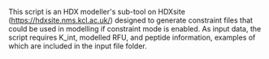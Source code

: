 This script is an HDX modeller's sub-tool on HDXsite (https://hdxsite.nms.kcl.ac.uk/) designed to generate constraint files that could be used in modelling if constraint mode is enabled. As input data, the script requires K_int, modelled RFU, and peptide information, examples of which are included in the input file folder.
